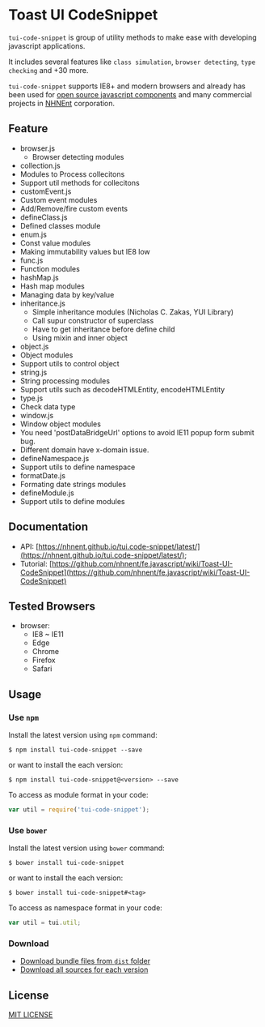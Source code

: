 # Toast UI CodeSnippet

`tui-code-snippet` is group of utility methods to make ease with developing javascript applications.

It includes several features like `class simulation`, `browser detecting`, `type checking` and +30 more.

`tui-code-snippet` supports IE8+ and modern browsers and already has been used for [open source javascript components](http://github.com/nhnent/) and many commercial projects in [NHNEnt](http://www.nhnent.com/en/index.nhn) corporation.

## Feature
* browser.js
  * Browser detecting modules
* collection.js
 * Modules to Process collecitons
 * Support util methods for collecitons
* customEvent.js
 * Custom event modules
 * Add/Remove/fire custom events
* defineClass.js
 * Defined classes module
* enum.js
 * Const value modules
 * Making immutability values but IE8 low
* func.js
 * Function modules
* hashMap.js
 * Hash map modules
 * Managing data by key/value
* inheritance.js
  * Simple inheritance modules (Nicholas C. Zakas, YUI Library)
  * Call supur constructor of superclass
  * Have to get inheritance before define child
  * Using mixin and inner object
* object.js
 * Object modules
 * Support utils to control object
* string.js
 * String processing modules
 * Support utils such as decodeHTMLEntity, encodeHTMLEntity
* type.js
 * Check data type
* window.js
 * Window object modules
 * You need 'postDataBridgeUrl' options to avoid IE11 popup form submit bug.
 * Different domain have x-domain issue.
* defineNamespace.js
 * Support utils to define namespace
* formatDate.js
 * Formating date strings modules
* defineModule.js
 * Support utils to define modules

## Documentation
* API: [https://nhnent.github.io/tui.code-snippet/latest/](https://nhnent.github.io/tui.code-snippet/latest/);
* Tutorial: [https://github.com/nhnent/fe.javascript/wiki/Toast-UI-CodeSnippet](https://github.com/nhnent/fe.javascript/wiki/Toast-UI-CodeSnippet)

## Tested Browsers
* browser:
   * IE8 ~ IE11
   * Edge
   * Chrome
   * Firefox
   * Safari

## Usage
### Use `npm`

Install the latest version using `npm` command:

```
$ npm install tui-code-snippet --save
```

or want to install the each version:

```
$ npm install tui-code-snippet@<version> --save
```

To access as module format in your code:

```javascript
var util = require('tui-code-snippet');
```

### Use `bower`
Install the latest version using `bower` command:

```
$ bower install tui-code-snippet
```

or want to install the each version:

```
$ bower install tui-code-snippet#<tag>
```

To access as namespace format in your code:

```javascript
var util = tui.util;
```

### Download
* [Download bundle files from `dist` folder](https://github.com/nhnent/tui.code-snippet/tree/production/dist)
* [Download all sources for each version](https://github.com/nhnent/tui.code-snippet/releases)

## License
[MIT LICENSE](https://github.com/nhnent/tui.code-snippet/blob/master/LICENSE)
